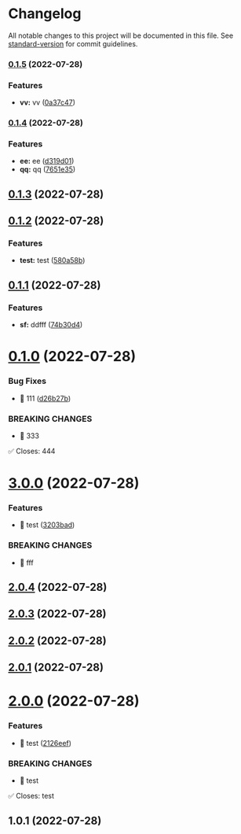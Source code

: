 # Changelog

All notable changes to this project will be documented in this file. See [standard-version](https://github.com/conventional-changelog/standard-version) for commit guidelines.

### [0.1.5](https://github.com/china-Zzzz/changelog/compare/v0.1.4...v0.1.5) (2022-07-28)


### Features

* **vv:** vv ([0a37c47](https://github.com/china-Zzzz/changelog/commit/0a37c47f568083f2266c4295cebca455d19e1a20))

### [0.1.4](https://github.com/china-Zzzz/changelog/compare/v0.1.3...v0.1.4) (2022-07-28)


### Features

* **ee:** ee ([d319d01](https://github.com/china-Zzzz/changelog/commit/d319d014f7fe62d8cdfc56df241d9f1656d877a2))
* **qq:** qq ([7651e35](https://github.com/china-Zzzz/changelog/commit/7651e35f7df86328a3d1ee2bbc615578ee61afe2))

## [0.1.3](https://github.com/china-Zzzz/changelog/compare/v0.1.2...v0.1.3) (2022-07-28)



## [0.1.2](https://github.com/china-Zzzz/changelog/compare/v0.1.1...v0.1.2) (2022-07-28)


### Features

* **test:** test ([580a58b](https://github.com/china-Zzzz/changelog/commit/580a58b57546d499771206e6d66ce21f857c8afb))



## [0.1.1](https://github.com/china-Zzzz/changelog/compare/v0.1.0...v0.1.1) (2022-07-28)


### Features

* **sf:** ddfff ([74b30d4](https://github.com/china-Zzzz/changelog/commit/74b30d4dc75ded44324994936132641b1a9442c3))



# [0.1.0](https://github.com/china-Zzzz/changelog/compare/v3.0.0...v0.1.0) (2022-07-28)


### Bug Fixes

* 🐛 111 ([d26b27b](https://github.com/china-Zzzz/changelog/commit/d26b27b630e233d3f2c200e87b93d3b84744c02c))


### BREAKING CHANGES

* 🧨 333

✅ Closes: 444



# [3.0.0](https://github.com/china-Zzzz/changelog/compare/v2.0.4...v3.0.0) (2022-07-28)


### Features

* 🎸 test ([3203bad](https://github.com/china-Zzzz/changelog/commit/3203bad653fd00899d7cb3e38692c12d8b5a4fe2))


### BREAKING CHANGES

* 🧨 fff



## [2.0.4](https://github.com/china-Zzzz/changelog/compare/v2.0.3...v2.0.4) (2022-07-28)



## [2.0.3](https://github.com/china-Zzzz/changelog/compare/v2.0.2...v2.0.3) (2022-07-28)



## [2.0.2](https://github.com/china-Zzzz/changelog/compare/v2.0.1...v2.0.2) (2022-07-28)



## [2.0.1](https://github.com/china-Zzzz/changelog/compare/v2.0.0...v2.0.1) (2022-07-28)



# [2.0.0](https://github.com/china-Zzzz/changelog/compare/v1.0.1...v2.0.0) (2022-07-28)


### Features

* 🎸 test ([2126eef](https://github.com/china-Zzzz/changelog/commit/2126eefc6a3ce9dffb58a284f344b388d303ed82))


### BREAKING CHANGES

* 🧨 test

✅ Closes: test



## 1.0.1 (2022-07-28)
